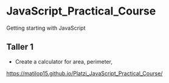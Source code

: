 # JavaScript_Practical_Course

Getting starting with JavaScript

## Taller 1

- Create a calculator for area, perimeter,

https://matilop15.github.io/Platzi_JavaScript_Practical_Course/
